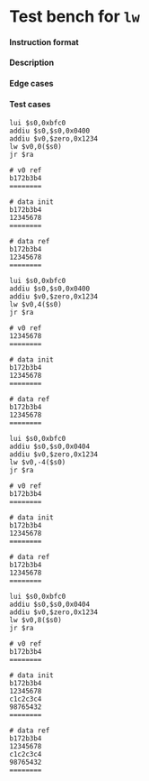 # Test bench for `lw`

#### Instruction format



#### Description



#### Edge cases



#### Test cases

```assembly
lui $s0,0xbfc0
addiu $s0,$s0,0x0400
addiu $v0,$zero,0x1234
lw $v0,0($s0)
jr $ra

# v0 ref
b172b3b4
========

# data init
b172b3b4
12345678
========

# data ref
b172b3b4
12345678
========
```

```assembly
lui $s0,0xbfc0
addiu $s0,$s0,0x0400
addiu $v0,$zero,0x1234
lw $v0,4($s0)
jr $ra

# v0 ref
12345678
========

# data init
b172b3b4
12345678
========

# data ref
b172b3b4
12345678
========
```

```assembly
lui $s0,0xbfc0
addiu $s0,$s0,0x0404
addiu $v0,$zero,0x1234
lw $v0,-4($s0)
jr $ra

# v0 ref
b172b3b4
========

# data init
b172b3b4
12345678
========

# data ref
b172b3b4
12345678
========
```

```assembly
lui $s0,0xbfc0
addiu $s0,$s0,0x0404
addiu $v0,$zero,0x1234
lw $v0,8($s0)
jr $ra

# v0 ref
b172b3b4
========

# data init
b172b3b4
12345678
c1c2c3c4
98765432
========

# data ref
b172b3b4
12345678
c1c2c3c4
98765432
========
```



